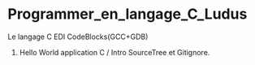 # Programmer_en_langage_C_Ludus
Le langage C EDI CodeBlocks(GCC+GDB)

1) Hello World application C / Intro SourceTree et Gitignore.
